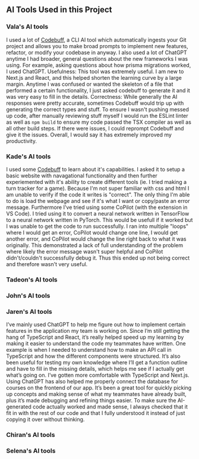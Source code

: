 ## AI Tools Used in this Project

### Vala's AI tools
I used a lot of [Codebuff](https://www.codebuff.com/), a CLI AI tool which automatically ingests your Git project and allows you to make broad prompts to implement new features, refactor, or modify your codebase in anyway.
I also used a lot of ChatGPT anytime I had broader, general questions about the new frameworks I was using. For example, asking questions about how prisma migrations worked, I used ChatGPT.
Usefulness: This tool was extremely useful. I am new to Next.js and React, and this helped shorten the learning curve by a large margin. Anytime I was confused or wanted the skeleton of a file that performed a certain functionality, I just asked codebuff to generate it and it was very easy to fill in the details.
Correctness: While generally the AI responses were pretty accurate, sometimes Codebuff would trip up with generating the correct types and stuff. To ensure I wasn't pushing messed up code, after manually reviewing stuff myself I would run the ESLint linter as well as `npm build` to ensure my code passed the TSX compiler as well as all other build steps. If there were issues, I could reprompt Codebuff and give it the issues. Overall, I would say it has extremely improved my productivity.

### Kade's AI tools
I used some [Codebuff](https://www.codebuff.com/) to learn about it's capabilities. I asked it to setup a basic website with navagational functionality and then further experiemented with it's ability to create different tools (ie. I tried making a turn tracker for a game). Because I'm not super familiar with css and html I am unable to verify if the code it writes is "correct". The only thing I'm able to do is load the webpage and see if it's what I want or copy/paste an error message. Furthermore I've tried using some CoPilot (with the extension in VS Code). I tried using it to convert a neural network written in TensorFlow to a neural network written in PyTorch. This would be usefull if it worked but I was unable to get the code to run successfully. I ran into multiple "loops" where I would get an error, CoPilot would change one line, I would get another error, and CoPilot would change the line right back to what it was originally. This demonstrated a lack of full understanding of the problem where likely the error message wasn't super helpful and CoPilot didn't/couldn't successfully debug it. Thus this ended up not being correct and therefore wasn't very useful.

### Tadeon's AI tools
### John's AI tools
### Jaren's AI tools
I’ve mainly used ChatGPT to help me figure out how to implement certain features in the application my team is working on. Since I’m still getting the hang of TypeScript and React, it’s really helped speed up my learning by making it easier to understand the code my teammates have written. One example is when I needed to understand how to make an API call in TypeScript and how the different components were structured. It’s also been useful for testing my own knowledge where I’ll get a function outline and have to fill in the missing details, which helps me see if I actually get what’s going on. I’ve gotten more comfortable with TypeScript and Next.js. Using ChatGPT has also helped me properly connect the database for courses on the frontend of our app. It’s been a great tool for quickly picking up concepts and making sense of what my teammates have already built, plus it’s made debugging and refining things easier. To make sure the AI-generated code actually worked and made sense, I always checked that it fit in with the rest of our code and that I fully understood it instead of just copying it over without thinking.
### Chiran's AI tools
### Selena's AI tools
